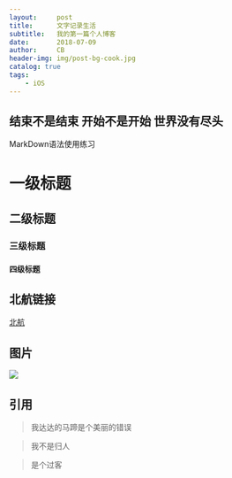 ```yaml
---
layout:     post
title:      文字记录生活
subtitle:   我的第一篇个人博客
date:       2018-07-09
author:     CB
header-img: img/post-bg-cook.jpg
catalog: true
tags:
    - iOS
---
```


## 结束不是结束 开始不是开始 世界没有尽头
MarkDown语法使用练习
# 一级标题
## 二级标题
### 三级标题
#### 四级标题

## 北航链接
[北航](http://www.buaa.edu.cn)

## 图片
![](http://cac.avic.com/web/uploads/image/20151215/20151215210422_44606.jpg)

## 引用
>我达达的马蹄是个美丽的错误

>我不是归人

>是个过客
